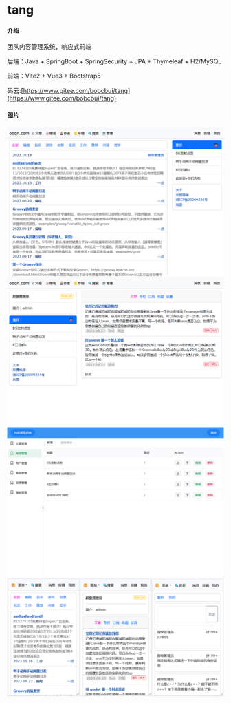 # tang

#### 介绍
团队内容管理系统，响应式前端

后端：Java + SpringBoot + SpringSecurity + JPA + Thymeleaf + H2/MySQL

前端：Vite2 + Vue3 + Bootstrap5

码云:[https://www.gitee.com/bobcbui/tang](https://www.gitee.com/bobcbui/tang)

#### 图片
![输入图片说明](doc/image/1.png)
![输入图片说明](doc/image/2.png)
![输入图片说明](doc/image/3.png)
![输入图片说明](doc/image/4.png)
